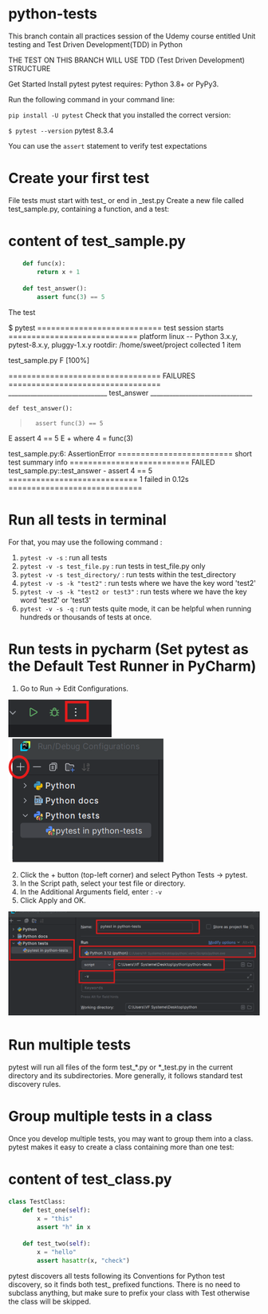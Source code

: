 # python-tests

This branch contain all practices session of the Udemy course entitled Unit testing and Test Driven Development(TDD) in Python

THE TEST ON THIS BRANCH WILL USE TDD (Test Driven Development) STRUCTURE

Get Started
Install pytest
pytest requires: Python 3.8+ or PyPy3.

Run the following command in your command line:

`pip install -U pytest`
Check that you installed the correct version:

`$ pytest --version`
pytest 8.3.4

You can use the `assert` statement to verify test expectations

# Create your first test
File tests must start with test_ or end in _test.py
Create a new file called test_sample.py, containing a function, and a test:

# content of test_sample.py
```python
    def func(x):
        return x + 1

    def test_answer():
        assert func(3) == 5
```
The test

$ pytest
=========================== test session starts ============================
platform linux -- Python 3.x.y, pytest-8.x.y, pluggy-1.x.y
rootdir: /home/sweet/project
collected 1 item

test_sample.py F                                                     [100%]

================================= FAILURES =================================
_______________________________ test_answer ________________________________

    def test_answer():
>       assert func(3) == 5
E       assert 4 == 5
E        +  where 4 = func(3)

test_sample.py:6: AssertionError
========================= short test summary info ==========================
FAILED test_sample.py::test_answer - assert 4 == 5
============================ 1 failed in 0.12s =============================
# Run all tests in terminal
For that, you may use the following command :

1. `pytest -v -s` : run all tests
2. `pytest -v -s test_file.py` : run tests in test_file.py only
3. `pytest -v -s test_directory/` : run tests within the test_directory
4. `pytest -v -s -k "test2"` : run tests where we have the key word 'test2'
5. `pytest -v -s -k "test2 or test3"` : run tests where we have the key word 'test2' or 'test3'
6. `pytest -v -s -q` : run tests quite mode, it can be helpful when running hundreds or thousands of tests at once.  

# Run tests in pycharm (Set pytest as the Default Test Runner in PyCharm)
1. Go to Run → Edit Configurations.

![img.png](static/assets/img.png)  
![img_1.png](static/assets/img_1.png)

2. Click the + button (top-left corner) and select Python Tests → pytest.
3. In the Script path, select your test file or directory.
4. In the Additional Arguments field, enter : `-v`
5. Click Apply and OK.

![img_2.png](static/assets/img_2.png)


# Run multiple tests
pytest will run all files of the form test_*.py or *_test.py in the current directory and its subdirectories. More generally, it follows standard test discovery rules.


# Group multiple tests in a class
Once you develop multiple tests, you may want to group them into a class. pytest makes it easy to create a class containing more than one test:

# content of test_class.py
```python
class TestClass:
    def test_one(self):
        x = "this"
        assert "h" in x

    def test_two(self):
        x = "hello"
        assert hasattr(x, "check")
```
pytest discovers all tests following its Conventions for Python test discovery, so it finds both test_ prefixed functions. There is no need to subclass anything, but make sure to prefix your class with Test otherwise the class will be skipped. 